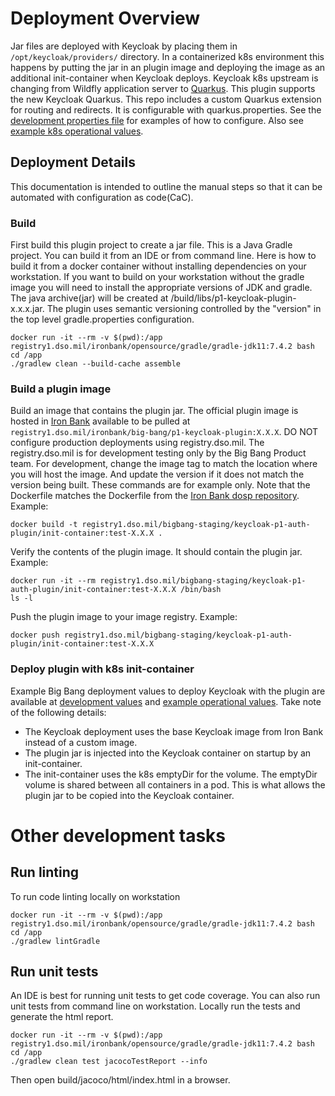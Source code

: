 # Deployment Overview
Jar files are deployed with Keycloak by placing them in `/opt/keycloak/providers/` directory. In a containerized k8s environment this happens by putting the jar in an plugin image and deploying the image as an additional init-container when Keycloak deploys. Keycloak k8s upstream is changing from Wildfly application server to  [Quarkus](https://www.keycloak.org/migration/migrating-to-quarkus). This plugin supports the new Keycloak Quarkus.
This repo includes a custom Quarkus extension for routing and redirects. It is configurable with quarkus.properties. See the [development properties file](/quarkus-ext-routing/deployment/src/main/resources/application-quarkusdev.properties) for examples of how to configure. Also see [example k8s operational values](https://repo1.dso.mil/big-bang/bigbang/-/blob/master/docs/assets/configs/example/keycloak-prod-values.yaml).

## Deployment Details
This documentation is intended to outline the manual steps so that it can be automated with configuration as code(CaC).

### Build
First build this plugin project to create a jar file. This is a Java Gradle project. You can build it from an IDE or from command line. Here is how to build it from a docker container without installing dependencies on your workstation. If you want to build on your workstation without the gradle image you will need to install the appropriate versions of JDK and gradle. The java archive(jar) will be created at /build/libs/p1-keycloak-plugin-x.x.x.jar. The plugin uses semantic versioning controlled by the "version" in the top level gradle.properties configuration.
```
docker run -it --rm -v $(pwd):/app registry1.dso.mil/ironbank/opensource/gradle/gradle-jdk11:7.4.2 bash
cd /app
./gradlew clean --build-cache assemble
```

### Build a plugin image
Build an image that contains the plugin jar. The official plugin image is hosted in [Iron Bank](https://ironbank.dso.mil/repomap/details;registry1Path=big-bang%252Fp1-keycloak-plugin) available to be pulled at `registry1.dso.mil/ironbank/big-bang/p1-keycloak-plugin:X.X.X`. DO NOT configure production deployments using registry.dso.mil. The registry.dso.mil is for development testing only by the Big Bang Product team. For development, change the image tag to match the location where you will host the image. And update the version if it does not match the version being built. These commands are for example only. Note that the Dockerfile matches the Dockerfile from the [Iron Bank dosp repository](https://repo1.dso.mil/dsop/big-bang/p1-keycloak-plugin/-/blob/development/Dockerfile). Example:
```
docker build -t registry1.dso.mil/bigbang-staging/keycloak-p1-auth-plugin/init-container:test-X.X.X .
```
Verify the contents of the plugin image. It should contain the plugin jar. Example:
```
docker run -it --rm registry1.dso.mil/bigbang-staging/keycloak-p1-auth-plugin/init-container:test-X.X.X /bin/bash
ls -l
```
Push the plugin image to your image registry. Example:
```
docker push registry1.dso.mil/bigbang-staging/keycloak-p1-auth-plugin/init-container:test-X.X.X
``` 
    
### Deploy plugin with k8s init-container
Example Big Bang deployment values to deploy Keycloak with the plugin are available at [development values](https://repo1.dso.mil/big-bang/bigbang/-/blob/master/docs/assets/configs/example/keycloak-dev-values.yaml) and [example operational values](https://repo1.dso.mil/big-bang/bigbang/-/blob/master/docs/assets/configs/example/keycloak-prod-values.yaml). Take note of the following details:
- The Keycloak deployment uses the base Keycloak image from Iron Bank instead of a custom image.
- The plugin jar is injected into the Keycloak container on startup by an init-container.
- The init-container uses the k8s emptyDir for the volume. The emptyDir volume is shared between all containers in a pod. This is what allows the plugin jar to be copied into the Keycloak container.

# Other development tasks
## Run linting
To run code linting locally on workstation
```
docker run -it --rm -v $(pwd):/app registry1.dso.mil/ironbank/opensource/gradle/gradle-jdk11:7.4.2 bash
cd /app
./gradlew lintGradle
```

## Run unit tests
An IDE is best for running unit tests to get code coverage. You can also run unit tests from command line on workstation.
Locally run the tests and generate the html report.
```
docker run -it --rm -v $(pwd):/app registry1.dso.mil/ironbank/opensource/gradle/gradle-jdk11:7.4.2 bash
cd /app
./gradlew clean test jacocoTestReport --info
```
Then open build/jacoco/html/index.html in a browser.
